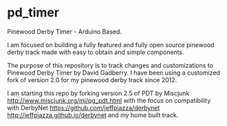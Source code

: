 # pd_timer
Pinewood Derby Timer - Arduino Based.  

I am focused on building a fully featured and fully open source pinewood derby track made with easy to obtain and simple components.  

The purpose of this repository is to track changes and customizations to Pinewood Derby Timer by David Gadberry.  I have been using a customized fork of version 2.0 for my pinewood derby track since 2012.  

I am starting this repo by forking version 2.5 of PDT by Miscjunk http://www.miscjunk.org/mj/pg_pdt.html
with the focus on compatibility with DerbyNet https://github.com/jeffpiazza/derbynet http://jeffpiazza.github.io/derbynet and my home built track.   


   
